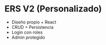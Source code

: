 # ERS V2 (Personalizado)
- Diseño propio + React
- CRUD + Persistencia
- Login con roles
- Admin protegido
